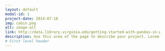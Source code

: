 ```yaml
---
layout: default
modal-id: 1
project-date: 2014-07-18
img: cabin.png
alt: image-alt
link: http://data.library.virginia.edu/getting-started-with-pandas-in-python/
description: Use this area of the page to describe your project. Lorem ipsum dolor sit amet, consectetur adipisicing elit. Mollitia neque assumenda ipsam nihil, molestias magnam, recusandae quos quis inventore quisquam velit asperiores, vitae? Reprehenderit soluta, eos quod consequuntur itaque. Nam. Have changes been made yet?
# First level header
---
```

